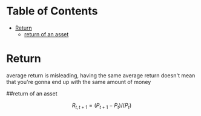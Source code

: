 # Table of Contents

<!-- vim-markdown-toc GFM -->

* [Return](#return)
	* [return of an asset](#return-of-an-asset)

<!-- vim-markdown-toc -->

# Return

average return is misleading, having the same average return doesn't mean that you're gonna end up with the same amount of money

##return of an asset
```math
R_{t, t+1} = (P_{t+1} - P_{t})/(P_{t})
```
